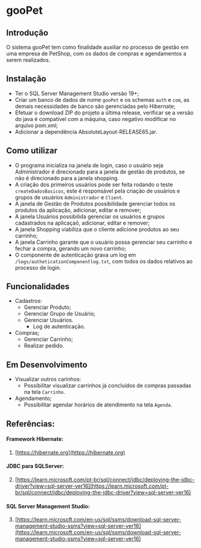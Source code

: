 #  gooPet

## Introdução
O sistema gooPet tem como finalidade auxiliar no processo de gestão em uma empresa de PetShop, com os dados de compras e agendamentos a serem realizados.

## Instalação
- Ter o SQL Server Management Studio versão 19+;
- Criar um banco de dados de nome `gooPet` e os schemas `auth` e `com`, as demais necessidades de banco são gerenciadas pelo Hibernate;
- Efetuar o download ZIP do projeto a última release, verificar se a versão do java é compatível com a máquina, caso negativo modificar no arquivo pom.xml;
- Adicionar a dependência AbsoluteLayout-RELEASE65.jar.

## Como utilizar
- O programa inicializa na janela de login, caso o usuário seja Administrador é direcionado para a janela de gestão de produtos, se não é direcionado para a janela shopping.
- A criação dos primeiros usuários pode ser feita rodando o teste `createDadosBasicos`, este é responsável pela criação de usuários e grupos de usuários `Administrador` e `Client`.
- A janela de Gestão de Produtos possibilidade gerenciar todos os produtos da aplicação, adicionar, editar e remover;
- A janela Usuários possibilida gerenciar os usuários e grupos cadastrados na aplicaçaõ, adicionar, editar e remover;
- A janela Shopping viabiliza que o cliente adicione produtos ao seu carrinho;
- A janela Carrinho garante que o usuário possa gerenciar seu carrinho e fechar a compra, gerando um novo carrinho;
- O componente de autenticação grava um log em `/logs/autheticationComponentlog.txt`, com todos os dados relativos ao processo de login.

## Funcionalidades
- Cadastros:
  - Gerenciar Produto;
  - Gerenciar Grupo de Usuário;
  - Gerenciar Usuários.
    - Log de autenticação.  
- Compras;
  - Gerenciar Carrinho;
  - Realizar pedido.

## Em Desenvolvimento
- Visualizar outros carinhos:
  - Possibilitar visualizar carrinhos já concluídos de compras passadas na tela `Carrinho`.
- Agendamento;
  - Possibilitar agendar horários de atendimento na tela `Agenda`.

## Referências:

#### Framework Hibernate:
1. [https://hibernate.org](https://hibernate.org)
#### JDBC para SQLServer:
2. [https://learn.microsoft.com/pt-br/sql/connect/jdbc/deploying-the-jdbc-driver?view=sql-server-ver16](https://learn.microsoft.com/pt-br/sql/connect/jdbc/deploying-the-jdbc-driver?view=sql-server-ver16)
#### SQL Server Management Studio:
3. [https://learn.microsoft.com/en-us/sql/ssms/download-sql-server-management-studio-ssms?view=sql-server-ver16](https://learn.microsoft.com/en-us/sql/ssms/download-sql-server-management-studio-ssms?view=sql-server-ver16)
